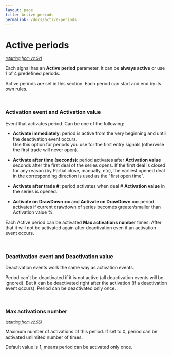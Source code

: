 ```yaml
---
layout: page
title: Active periods
permalink: /docs/active-periods
---
```


# Active periods
<sup>[*(starting from v2.52)*](/docs/versions-history#20230211-0324-252)</sup>

Each signal has an **Active period** parameter. It can be **always active** or use 1 of 4 predefined periods.

Active periods are set in this section. Each period can start and end by its own rules.


<br />

### Activation event and Activation value

Event that activates period. Can be one of the following:
* **Activate immediately**: period is active from the very beginning and until the deactivation event occurs. <br />Use this option for periods you use for the first entry signals (otherwise the first trade will never open).

* **Activate after time (seconds)**: period activates after **Activation value** seconds after the first deal of the series opens. If the first deal is closed for any reason (by Partial close, manually, etc), the earliest opened deal in the corresponding direction is used as the "first open time".
* **Activate after trade #**: period activates when deal # **Activation value** in the series is opened.
* **Activate on DrawDown >=** and **Activate on DrawDown <=**: period activates if current drawdown of series becomes greater/smaller than Activation value %.

Each Active period can be activated **Max activations number** times. After that it will not be activated again after deactivation even if an activation event occurs.

<br />

### Deactivation event and Deactivation value

Deactivation events work the same way as activation events.

Period can't be deactivated if it is not active (all deactivation events will be ignored). But it can be deactivated right after the activation (if a deactivation event occurs). Period can be deactivated only once.

<br />

### Max activations number
<sup>[*(starting from v2.55)*](/docs/versions-history)</sup>

Maximum number of activations of this period. If set to 0, period can be activated unlimited number of times.

Default value is 1, means period can be activated only once.
